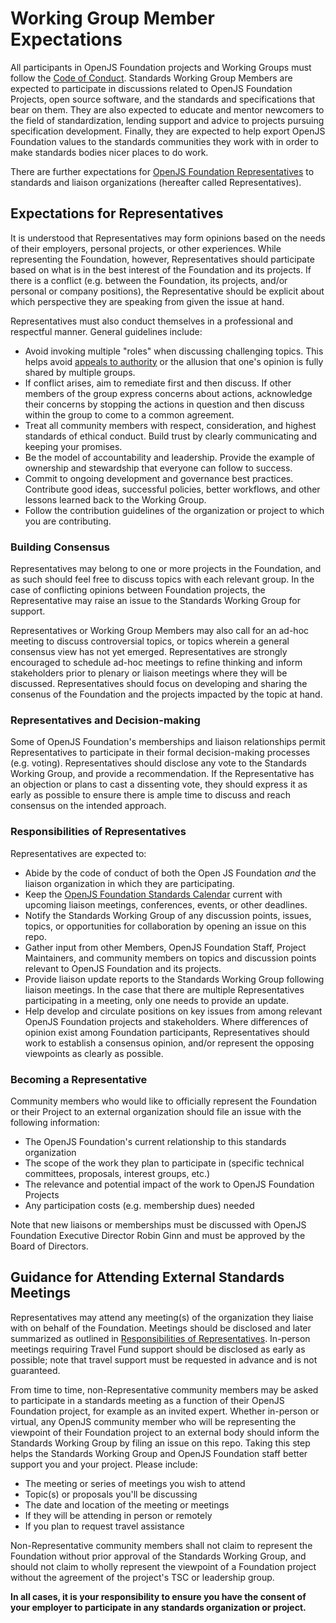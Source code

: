 # Working Group Member Expectations

All participants in OpenJS Foundation projects and Working Groups must follow the [Code of Conduct](https://github.com/openjs-foundation/cross-project-council/blob/HEAD/CODE_OF_CONDUCT.md). Standards Working Group Members are expected to participate in discussions related to OpenJS Foundation Projects, open source software, and the standards and specifications that bear on them. They are also expected to educate and mentor newcomers to the field of standardization, lending support and advice to projects pursuing specification development. Finally, they are expected to help export OpenJS Foundation values to the standards communities they work with in order to make standards bodies nicer places to do work.  

There are further expectations for [OpenJS Foundation Representatives](https://github.com/openjs-foundation/standards/blob/main/MEMBER_REPRESENTATION.md) to standards and liaison organizations (hereafter called Representatives).

## Expectations for Representatives
It is understood that Representatives may form opinions based on the needs of their employers, personal projects, or other experiences. While representing the Foundation, however, Representatives should participate based on what is in the best interest of the Foundation and its projects. If there is a conflict (e.g. between the Foundation, its projects, and/or personal or company positions), the Representative should be explicit about which perspective they are speaking from given the issue at hand. 

Representatives must also conduct themselves in a professional and respectful manner. General guidelines include:
* Avoid invoking multiple "roles" when discussing challenging topics. This helps avoid [appeals to authority](https://en.wikipedia.org/wiki/Argument_from_authority) or the allusion that one's opinion is fully shared by multiple groups. 
* If conflict arises, aim to remediate first and then discuss. If other members of the group express concerns about actions, acknowledge their concerns by stopping the actions in question and then discuss within the group to come to a common agreement.
* Treat all community members with respect, consideration, and highest standards of ethical conduct. Build trust by clearly communicating and keeping your promises.
* Be the model of accountability and leadership. Provide the example of ownership and stewardship that everyone can follow to success.
* Commit to ongoing development and governance best practices. Contribute good ideas, successful policies, better workflows, and other lessons learned back to the Working Group.
* Follow the contribution guidelines of the organization or project to which you are contributing.

### Building Consensus
Representatives may belong to one or more projects in the Foundation, and as such should feel free to discuss topics with each relevant group. In the case of conflicting opinions between Foundation projects, the Representative may raise an issue to the Standards Working Group for support. 

Representatives or Working Group Members may also call for an ad-hoc meeting to discuss controversial topics, or topics wherein a general consensus view has not yet emerged. Representatives are strongly encouraged to schedule ad-hoc meetings to refine thinking and inform stakeholders prior to plenary or liaison meetings where they will be discussed. Representatives should focus on developing and sharing the consenus of the Foundation and the projects impacted by the topic at hand. 

### Representatives and Decision-making
Some of OpenJS Foundation's memberships and liaison relationships permit Representatives to participate in their formal decision-making processes (e.g. voting). Representatives should disclose any vote to the Standards Working Group, and provide a recommendation. If the Representative has an objection or plans to cast a dissenting vote, they should express it as early as possible to ensure there is ample time to discuss and reach consensus on the intended approach.

### Responsibilities of Representatives

Representatives are expected to:
* Abide by the code of conduct of both the Open JS Foundation _and_ the liaison organization in which they are participating.
* Keep the [OpenJS Foundation Standards Calendar](https://calendar.openjsf.org) current with upcoming liaison meetings, conferences, events, or other deadlines.
* Notify the Standards Working Group of any discussion points, issues, topics, or opportunities for collaboration by opening an issue on this repo. 
* Gather input from other Members, OpenJS Foundation Staff, Project Maintainers, and community members on topics and discussion points relevant to OpenJS Foundation and its projects. 
* Provide liaison update reports to the Standards Working Group following liaison meetings. In the case that there are multiple Representatives participating in a meeting, only one needs to provide an update.
* Help develop and circulate positions on key issues from among relevant OpenJS Foundation projects and stakeholders. Where differences of opinion exist among Foundation participants, Representatives should work to establish a consensus opinion, and/or represent the opposing viewpoints as clearly as possible.

### Becoming a Representative
Community members who would like to officially represent the Foundation or their Project to an external organization should file an issue with the following information:
* The OpenJS Foundation's current relationship to this standards organization
* The scope of the work they plan to participate in (specific technical committees, proposals, interest groups, etc.)
* The relevance and potential impact of the work to OpenJS Foundation Projects
* Any participation costs (e.g. membership dues) needed

Note that new liaisons or memberships must be discussed with OpenJS Foundation Executive Director Robin Ginn and must be approved by the Board of Directors.

## Guidance for Attending External Standards Meetings
Representatives may attend any meeting(s) of the organization they liaise with on behalf of the Foundation. Meetings should be disclosed and later summarized as outlined in [Responsibilities of Representatives](/MEMBER_EXPECTATIONS.md#responsibilities-of-representatives). In-person meetings requiring Travel Fund support should be disclosed as early as possible; note that travel support must be requested in advance and is not guaranteed.

From time to time, non-Representative community members may be asked to participate in a standards meeting as a function of their OpenJS Foundation project, for example as an invited expert. Whether in-person or virtual, any OpenJS community member who will be representing the viewpoint of their Foundation project to an external body should inform the Standards Working Group by filing an issue on this repo. Taking this step helps the Standards Working Group and OpenJS Foundation staff better support you and your project. Please include:

* The meeting or series of meetings you wish to attend
* Topic(s) or proposals you'll be discussing
* The date and location of the meeting or meetings
* If they will be attending in person or remotely
* If you plan to request travel assistance

Non-Representative community members shall not claim to represent the Foundation without prior approval of the Standards Working Group, and should not claim to wholly represent the viewpoint of a Foundation project without the agreement of the project's TSC or leadership group.

**In all cases, it is your responsibility to ensure you have the consent of your employer to participate in any standards organization or project.**
